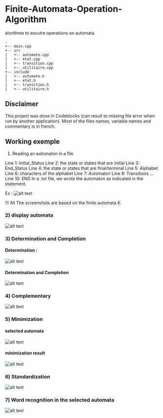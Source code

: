 # Finite-Automata-Operation-Algorithm

alorithme to excutre operations on automata
```
.
+-- main.cpp
+-- src
|   +-- automate.cpp
|   +-- etat.cpp
|   +-- transition.cpp
|   +-- utilitaire.cpp
+-- include
|   +-- automate.h
|   +-- etat.h
|   +-- transition.h
|   +-- utilitaire.h
```

## Disclaimer

This project was done in Codeblocks (can result to missing file error when run by another application).
Most of the files names, variable names and commentary is in french.

## Working exemple

1) Reading an automaton in a file

Line 1: Initial_Status
Line 2: the state or states that are initial
Line 3: End_Status
Line 4: the state or states that are final/terminal
Line 5: Alphabet
Line 6: characters of the alphabet
Line 7: Automaton
Line 8: Transitions
…
Line 10: END
In a .txt file, we wrote the automaton as indicated in the statement.

Ex : 
![alt text](https://i.imgur.com/uFjUnMH.png)


!!! All The screenshots are based on the finite automata 6.

### 2) display automata

![alt text](https://i.imgur.com/EcWP71V.png)

### 3) Determination and Completion

#### Determination :
![alt text](https://i.imgur.com/o7TwYLQ.png)

#### Determination and Completion
![alt text](https://i.imgur.com/td0gAaG.png)

### 4) Complementary
![alt text](https://i.imgur.com/3gZJnr7.png)

### 5) Minimization

#### selected automata
![alt text](https://i.imgur.com/BAhVBdb.png)

#### minimization result
![alt text](https://i.imgur.com/sXHcNWM.png)

### 6) Standardization
![alt text](https://i.imgur.com/NwjOQFF.png)

### 7) Word recognition in the selected automata
![alt text](https://i.imgur.com/G7LBQGG.png)
